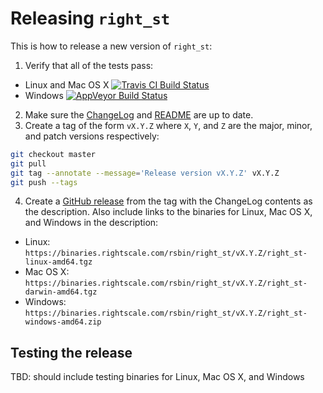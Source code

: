 # Releasing `right_st`

This is how to release a new version of `right_st`:

1. Verify that all of the tests pass:
  * Linux and Mac OS X [![Travis CI Build Status](https://travis-ci.org/rightscale/right_st.svg?branch=master)](https://travis-ci.org/rightscale/right_st?branch=master)
  * Windows [![AppVeyor Build Status](https://ci.appveyor.com/api/projects/status/github/rightscale/right_st?branch=master&svg=true)](https://ci.appveyor.com/project/RightScale/right-st?branch=master)
2. Make sure the [ChangeLog](https://github.com/rightscale/right_st/blob/master/ChangeLog.md) and
  [README](https://github.com/rightscale/right_st/blob/master/README.md) are up to date.
3. Create a tag of the form `vX.Y.Z` where `X`, `Y`, and `Z` are the major, minor, and patch versions respectively:

  ```bash
  git checkout master
  git pull
  git tag --annotate --message='Release version vX.Y.Z' vX.Y.Z
  git push --tags
  ```
4. Create a [GitHub release](https://github.com/rightscale/right_st/releases) from the tag with the ChangeLog contents
  as the description. Also include links to the binaries for Linux, Mac OS X, and Windows in the description:
  * Linux: `https://binaries.rightscale.com/rsbin/right_st/vX.Y.Z/right_st-linux-amd64.tgz`
  * Mac OS X: `https://binaries.rightscale.com/rsbin/right_st/vX.Y.Z/right_st-darwin-amd64.tgz`
  * Windows: `https://binaries.rightscale.com/rsbin/right_st/vX.Y.Z/right_st-windows-amd64.zip`

## Testing the release

TBD: should include testing binaries for Linux, Mac OS X, and Windows
